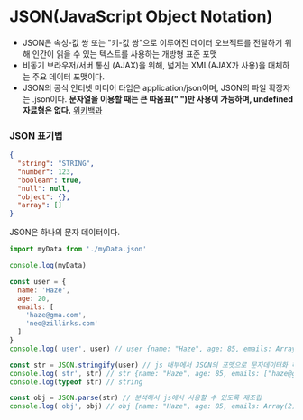 # JSON(JavaScript Object Notation)
- JSON은 속성-값 쌍 또는 "키-값 쌍"으로 이루어진 데이터 오브젝트를 전달하기 위해 인간이 읽을 수 있는 텍스트를 사용하는 개방형 표준 포맷
- 비동기 브라우저/서버 통신 (AJAX)을 위해, 넓게는 XML(AJAX가 사용)을 대체하는 주요 데이터 포맷이다.
- JSON의 공식 인터넷 미디어 타입은 application/json이며, JSON의 파일 확장자는 .json이다.
**문자열을 이용할 때는 큰 따옴표(" ")만 사용이 가능하며, undefined 자료형은 없다.**
[위키백과](https://ko.wikipedia.org/wiki/JSON)

### JSON 표기법
```json
{
  "string": "STRING",
  "number": 123,
  "boolean": true,
  "null": null,
  "object": {},
  "array": []
}
```
JSON은 하나의 문자 데이터이다.

```js
import myData from './myData.json'

console.log(myData)

const user = {
  name: 'Haze',
  age: 20,
  emails: [
    'haze@gma.com',
    'neo@zillinks.com'
  ]
}
console.log('user', user) // user {name: "Haze", age: 85, emails: Array(2)}

const str = JSON.stringify(user) // js 내부에서 JSON의 포맷으로 문자데이터화 해주는 메소드
console.log('str', str) // str {name: "Haze", age: 85, emails: ["haze@gma.com","neo@zillinks.com"]}
console.log(typeof str) // string

const obj = JSON.parse(str) // 분석해서 js에서 사용할 수 있도록 재조립
console.log('obj', obj) // obj {name: "Haze", age: 85, emails: Array(2)}
```
